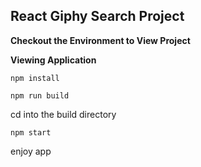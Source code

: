 ## React Giphy Search Project

**Checkout the Environment to View Project**


**Viewing Application**

`npm install`

`npm run build`

cd into the build directory

`npm start`

enjoy app
